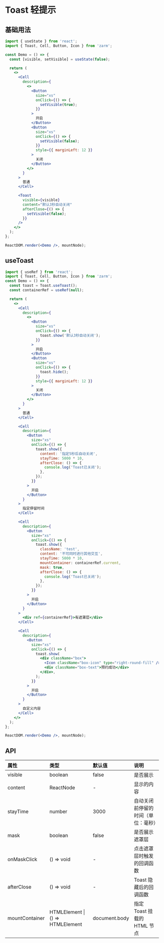 # Toast 轻提示

## 基础用法

```jsx
import { useState } from 'react';
import { Toast, Cell, Button, Icon } from 'zarm';

const Demo = () => {
  const [visible, setVisible] = useState(false);

  return (
    <>
      <Cell
        description={
          <>
            <Button
              size="xs"
              onClick={() => {
                setVisible(true);
              }}
            >
              开启
            </Button>
            <Button
              size="xs"
              onClick={() => {
                setVisible(false);
              }}
              style={{ marginLeft: 12 }}
            >
              关闭
            </Button>
          </>
        }
      >
        普通
      </Cell>

      <Toast
        visible={visible}
        content="默认3秒自动关闭"
        afterClose={() => {
          setVisible(false);
        }}
      />
    </>
  );
};

ReactDOM.render(<Demo />, mountNode);
```

## useToast

```jsx
import { useRef } from 'react';
import { Toast, Cell, Button, Icon } from 'zarm';
const Demo = () => {
  const toast = Toast.useToast();
  const containerRef = useRef(null);

  return (
    <>
      <Cell
        description={
          <>
            <Button
              size="xs"
              onClick={() => {
                toast.show('默认3秒自动关闭');
              }}
            >
              开启
            </Button>
            <Button
              size="xs"
              onClick={() => {
                toast.hide();
              }}
              style={{ marginLeft: 12 }}
            >
              关闭
            </Button>
          </>
        }
      >
        普通
      </Cell>

      <Cell
        description={
          <Button
            size="xs"
            onClick={() => {
              toast.show({
                content: '指定5秒后自动关闭',
                stayTime: 5000 * 10,
                afterClose: () => {
                  console.log('Toast已关闭');
                },
              });
            }}
          >
            开启
          </Button>
        }
      >
        指定停留时间
      </Cell>

      <Cell
        description={
          <Button
            size="xs"
            onClick={() => {
              toast.show({
                className: 'test',
                content: '不可同时进行其他交互',
                stayTime: 5000 * 10,
                mountContainer: containerRef.current,
                mask: true,
                afterClose: () => {
                  console.log('Toast已关闭');
                },
              });
            }}
          >
            开启
          </Button>
        }
      >
        <div ref={containerRef}>有遮罩层</div>
      </Cell>

      <Cell
        description={
          <Button
            size="xs"
            onClick={() => {
              toast.show(
                <div className="box">
                  <Icon className="box-icon" type="right-round-fill" />
                  <div className="box-text">预约成功</div>
                </div>,
              );
            }}
          >
            开启
          </Button>
        }
      >
        自定义内容
      </Cell>
    </>
  );
};

ReactDOM.render(<Demo />, mountNode);
```

## API

| 属性           | 类型                                 | 默认值        | 说明                               |
| :------------- | :----------------------------------- | :------------ | :--------------------------------- |
| visible        | boolean                              | false         | 是否展示                           |
| content        | ReactNode                            | -             | 显示的内容                         |
| stayTime       | number                               | 3000          | 自动关闭前停留的时间（单位：毫秒） |
| mask           | boolean                              | false         | 是否展示遮罩层                     |
| onMaskClick    | () => void                           | -             | 点击遮罩层时触发的回调函数         |
| afterClose     | () => void                           | -             | Toast 隐藏后的回调函数             |
| mountContainer | HTMLElement &#124; () => HTMLElement | document.body | 指定 Toast 挂载的 HTML 节点        |
